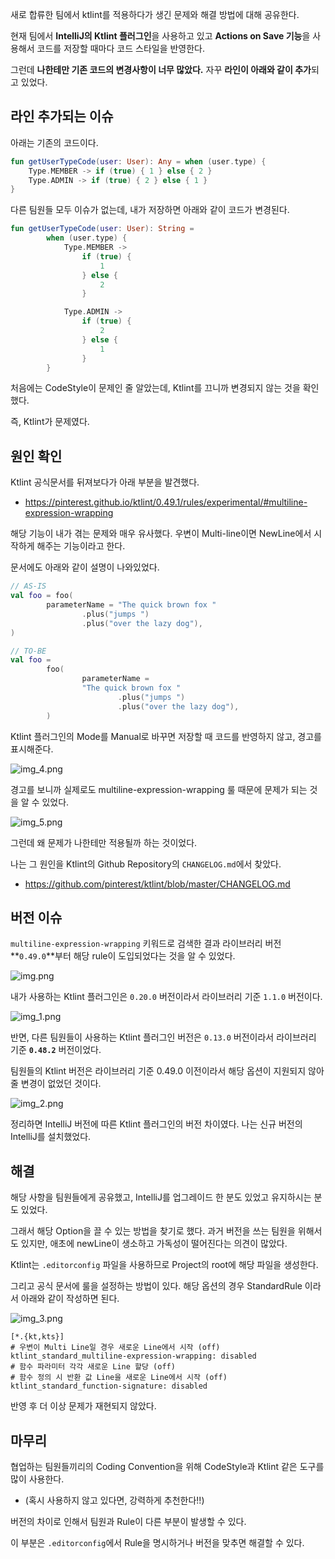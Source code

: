 새로 합류한 팀에서 ktlint를 적용하다가 생긴 문제와 해결 방법에 대해 공유한다.

현재 팀에서 **IntelliJ의 Ktlint 플러그인**을 사용하고 있고 **Actions on Save 기능**을 사용해서 코드를 저장할 때마다 코드 스타일을 반영한다.

그런데 **나한테만 기존 코드의 변경사항이 너무 많았다.** 자꾸 **라인이 아래와 같이 추가**되고 있었다.

## 라인 추가되는 이슈

아래는 기존의 코드이다.

```kotlin
fun getUserTypeCode(user: User): Any = when (user.type) {
    Type.MEMBER -> if (true) { 1 } else { 2 }
    Type.ADMIN -> if (true) { 2 } else { 1 }
}
```

다른 팀원들 모두 이슈가 없는데, 내가 저장하면 아래와 같이 코드가 변경된다.

```kotlin
fun getUserTypeCode(user: User): String =
        when (user.type) {
            Type.MEMBER ->
                if (true) {
                    1
                } else {
                    2
                }

            Type.ADMIN ->
                if (true) {
                    2
                } else {
                    1
                }
        }
```

처음에는 CodeStyle이 문제인 줄 알았는데, Ktlint를 끄니까 변경되지 않는 것을 확인했다.

즉, Ktlint가 문제였다.

## 원인 확인

Ktlint 공식문서를 뒤져보다가 아래 부분을 발견했다.
- https://pinterest.github.io/ktlint/0.49.1/rules/experimental/#multiline-expression-wrapping

해당 기능이 내가 겪는 문제와 매우 유사했다. 우변이 Multi-line이면 NewLine에서 시작하게 해주는 기능이라고 한다.

문서에도 아래와 같이 설명이 나와있었다.

```kotlin
// AS-IS
val foo = foo(
        parameterName = "The quick brown fox "
                .plus("jumps ")
                .plus("over the lazy dog"),
)

// TO-BE
val foo =
        foo(
                parameterName =
                "The quick brown fox "
                        .plus("jumps ")
                        .plus("over the lazy dog"),
        )
```

Ktlint 플러그인의 Mode를 Manual로 바꾸면 저장할 때 코드를 반영하지 않고, 경고를 표시해준다.

![img_4.png](images/img_4.png)

경고를 보니까 실제로도 multiline-expression-wrapping 룰 때문에 문제가 되는 것을 알 수 있었다.

![img_5.png](images/img_5.png)

그런데 왜 문제가 나한테만 적용될까 하는 것이었다.

나는 그 원인을 Ktlint의 Github Repository의 `CHANGELOG.md`에서 찾았다.
- https://github.com/pinterest/ktlint/blob/master/CHANGELOG.md

## 버전 이슈

`multiline-expression-wrapping` 키워드로 검색한 결과 라이브러리 버전 **`0.49.0`**부터 해당 rule이 도입되었다는 것을 알 수 있었다.

![img.png](images/img.png)

내가 사용하는 Ktlint 플러그인은 `0.20.0` 버전이라서 라이브러리 기준 `1.1.0` 버전이다.

![img_1.png](images/img_1.png)

반면, 다른 팀원들이 사용하는 Ktlint 플러그인 버전은 `0.13.0` 버전이라서 라이브러리 기준 **`0.48.2`** 버전이었다.

팀원들의 Ktlint 버전은 라이브러리 기준 0.49.0 이전이라서 해당 옵션이 지원되지 않아 줄 변경이 없었던 것이다.

![img_2.png](images/img_2.png)

정리하면 IntelliJ 버전에 따른 Ktlint 플러그인의 버전 차이였다. 나는 신규 버전의 IntelliJ를 설치했었다.

## 해결

해당 사항을 팀원들에게 공유했고, IntelliJ를 업그레이드 한 분도 있었고 유지하시는 분도 있었다.

그래서 해당 Option을 끌 수 있는 방법을 찾기로 했다. 과거 버전을 쓰는 팀원을 위해서도 있지만, 애초에 newLine이 생소하고 가독성이 떨어진다는 의견이 많았다.

Ktlint는 `.editorconfig` 파일을 사용하므로 Project의 root에 해당 파일을 생성한다.

그리고 공식 문서에 룰을 설정하는 방법이 있다. 해당 옵션의 경우 StandardRule 이라서 아래와 같이 작성하면 된다. 

![img_3.png](images/img_3.png)

```
[*.{kt,kts}]
# 우변이 Multi Line일 경우 새로운 Line에서 시작 (off)
ktlint_standard_multiline-expression-wrapping: disabled
# 함수 파라미터 각각 새로운 Line 할당 (off)
# 함수 정의 시 반환 값 Line을 새로운 Line에서 시작 (off)
ktlint_standard_function-signature: disabled
```

반영 후 더 이상 문제가 재현되지 않았다.

## 마무리

협업하는 팀원들끼리의 Coding Convention을 위해 CodeStyle과 Ktlint 같은 도구를 많이 사용한다.
- (혹시 사용하지 않고 있다면, 강력하게 추천한다!!)

버전의 차이로 인해서 팀원과 Rule이 다른 부분이 발생할 수 있다.

이 부분은 `.editorconfig`에서 Rule을 명시하거나 버전을 맞추면 해결할 수 있다.
